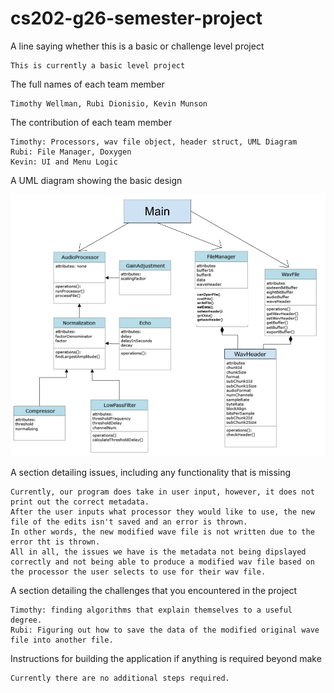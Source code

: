 # cs202-g26-semester-project

A line saying whether this is a basic or challenge level project
    
	This is currently a basic level project


The full names of each team member
	
	Timothy Wellman, Rubi Dionisio, Kevin Munson
    
	
The contribution of each team member
	
	Timothy: Processors, wav file object, header struct, UML Diagram
	Rubi: File Manager, Doxygen
	Kevin: UI and Menu Logic
	
	
	
A UML diagram showing the basic design

![UML Diagram: See g26UML.png](/G26UML.png)



A section detailing issues, including any functionality that is missing

	Currently, our program does take in user input, however, it does not print out the correct metadata.
	After the user inputs what processor they would like to use, the new file of the edits isn't saved and an error is thrown.
	In other words, the new modified wave file is not written due to the error tht is thrown.
	All in all, the issues we have is the metadata not being dipslayed correctly and not being able to produce a modified wav file based on the processor the user selects to use for their wav file.


A section detailing the challenges that you encountered in the project

	Timothy: finding algorithms that explain themselves to a useful degree.
	Rubi: Figuring out how to save the data of the modified original wave file into another file.



Instructions for building the application if anything is required beyond make

	Currently there are no additional steps required.



